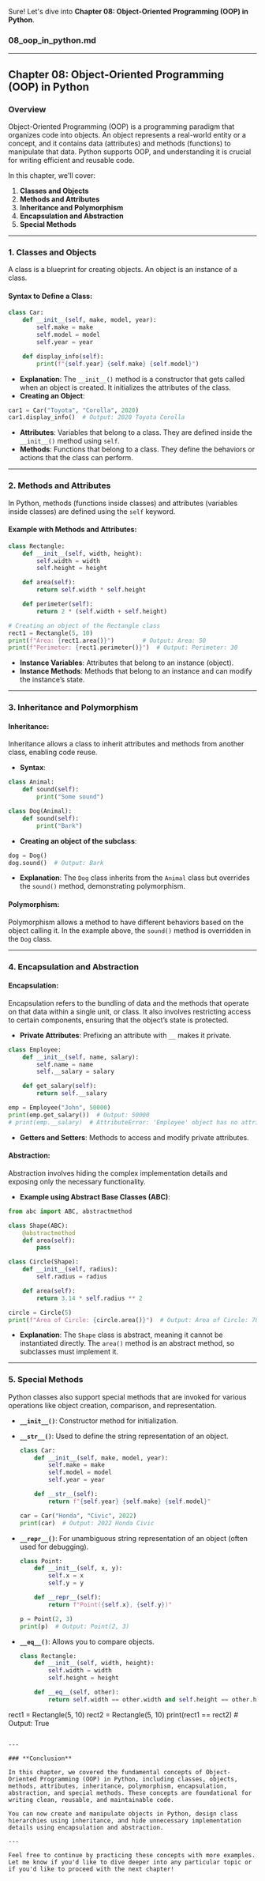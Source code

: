 Sure! Let's dive into **Chapter 08: Object-Oriented Programming (OOP) in Python**.

### **08_oop_in_python.md**

---

## **Chapter 08: Object-Oriented Programming (OOP) in Python**

### **Overview**
Object-Oriented Programming (OOP) is a programming paradigm that organizes code into objects. An object represents a real-world entity or a concept, and it contains data (attributes) and methods (functions) to manipulate that data. Python supports OOP, and understanding it is crucial for writing efficient and reusable code.

In this chapter, we'll cover:
1. **Classes and Objects**
2. **Methods and Attributes**
3. **Inheritance and Polymorphism**
4. **Encapsulation and Abstraction**
5. **Special Methods**

---

### **1. Classes and Objects**

A class is a blueprint for creating objects. An object is an instance of a class.

#### **Syntax to Define a Class**:
```python
class Car:
    def __init__(self, make, model, year):
        self.make = make
        self.model = model
        self.year = year

    def display_info(self):
        print(f"{self.year} {self.make} {self.model}")
```

- **Explanation**: The `__init__()` method is a constructor that gets called when an object is created. It initializes the attributes of the class.
- **Creating an Object**:
```python
car1 = Car("Toyota", "Corolla", 2020)
car1.display_info()  # Output: 2020 Toyota Corolla
```

- **Attributes**: Variables that belong to a class. They are defined inside the `__init__()` method using `self`.
- **Methods**: Functions that belong to a class. They define the behaviors or actions that the class can perform.

---

### **2. Methods and Attributes**

In Python, methods (functions inside classes) and attributes (variables inside classes) are defined using the `self` keyword.

#### **Example with Methods and Attributes**:
```python
class Rectangle:
    def __init__(self, width, height):
        self.width = width
        self.height = height

    def area(self):
        return self.width * self.height

    def perimeter(self):
        return 2 * (self.width + self.height)

# Creating an object of the Rectangle class
rect1 = Rectangle(5, 10)
print(f"Area: {rect1.area()}")        # Output: Area: 50
print(f"Perimeter: {rect1.perimeter()}")  # Output: Perimeter: 30
```

- **Instance Variables**: Attributes that belong to an instance (object).
- **Instance Methods**: Methods that belong to an instance and can modify the instance’s state.

---

### **3. Inheritance and Polymorphism**

#### **Inheritance**:
Inheritance allows a class to inherit attributes and methods from another class, enabling code reuse.

- **Syntax**:
```python
class Animal:
    def sound(self):
        print("Some sound")

class Dog(Animal):
    def sound(self):
        print("Bark")
```

- **Creating an object of the subclass**:
```python
dog = Dog()
dog.sound()  # Output: Bark
```

- **Explanation**: The `Dog` class inherits from the `Animal` class but overrides the `sound()` method, demonstrating polymorphism.

#### **Polymorphism**:
Polymorphism allows a method to have different behaviors based on the object calling it. In the example above, the `sound()` method is overridden in the `Dog` class.

---

### **4. Encapsulation and Abstraction**

#### **Encapsulation**:
Encapsulation refers to the bundling of data and the methods that operate on that data within a single unit, or class. It also involves restricting access to certain components, ensuring that the object’s state is protected.

- **Private Attributes**: Prefixing an attribute with `__` makes it private.
```python
class Employee:
    def __init__(self, name, salary):
        self.name = name
        self.__salary = salary

    def get_salary(self):
        return self.__salary

emp = Employee("John", 50000)
print(emp.get_salary())  # Output: 50000
# print(emp.__salary)  # AttributeError: 'Employee' object has no attribute '__salary'
```

- **Getters and Setters**: Methods to access and modify private attributes.

#### **Abstraction**:
Abstraction involves hiding the complex implementation details and exposing only the necessary functionality.

- **Example using Abstract Base Classes (ABC)**:
```python
from abc import ABC, abstractmethod

class Shape(ABC):
    @abstractmethod
    def area(self):
        pass

class Circle(Shape):
    def __init__(self, radius):
        self.radius = radius

    def area(self):
        return 3.14 * self.radius ** 2

circle = Circle(5)
print(f"Area of Circle: {circle.area()}")  # Output: Area of Circle: 78.5
```

- **Explanation**: The `Shape` class is abstract, meaning it cannot be instantiated directly. The `area()` method is an abstract method, so subclasses must implement it.

---

### **5. Special Methods**

Python classes also support special methods that are invoked for various operations like object creation, comparison, and representation.

- **`__init__()`**: Constructor method for initialization.
- **`__str__()`**: Used to define the string representation of an object.
  
  ```python
  class Car:
      def __init__(self, make, model, year):
          self.make = make
          self.model = model
          self.year = year

      def __str__(self):
          return f"{self.year} {self.make} {self.model}"

  car = Car("Honda", "Civic", 2022)
  print(car)  # Output: 2022 Honda Civic
  ```

- **`__repr__()`**: For unambiguous string representation of an object (often used for debugging).
  
  ```python
  class Point:
      def __init__(self, x, y):
          self.x = x
          self.y = y

      def __repr__(self):
          return f"Point({self.x}, {self.y})"

  p = Point(2, 3)
  print(p)  # Output: Point(2, 3)
  ```

- **`__eq__()`**: Allows you to compare objects.
  
  ```python
  class Rectangle:
      def __init__(self, width, height):
          self.width = width
          self.height = height

      def __eq__(self, other):
          return self.width == other.width and self.height == other.height

rect1 = Rectangle(5, 10)
rect2 = Rectangle(5, 10)
print(rect1 == rect2)  # Output: True
```

---

### **Conclusion**

In this chapter, we covered the fundamental concepts of Object-Oriented Programming (OOP) in Python, including classes, objects, methods, attributes, inheritance, polymorphism, encapsulation, abstraction, and special methods. These concepts are foundational for writing clean, reusable, and maintainable code.

You can now create and manipulate objects in Python, design class hierarchies using inheritance, and hide unnecessary implementation details using encapsulation and abstraction.

---

Feel free to continue by practicing these concepts with more examples. Let me know if you'd like to dive deeper into any particular topic or if you'd like to proceed with the next chapter!